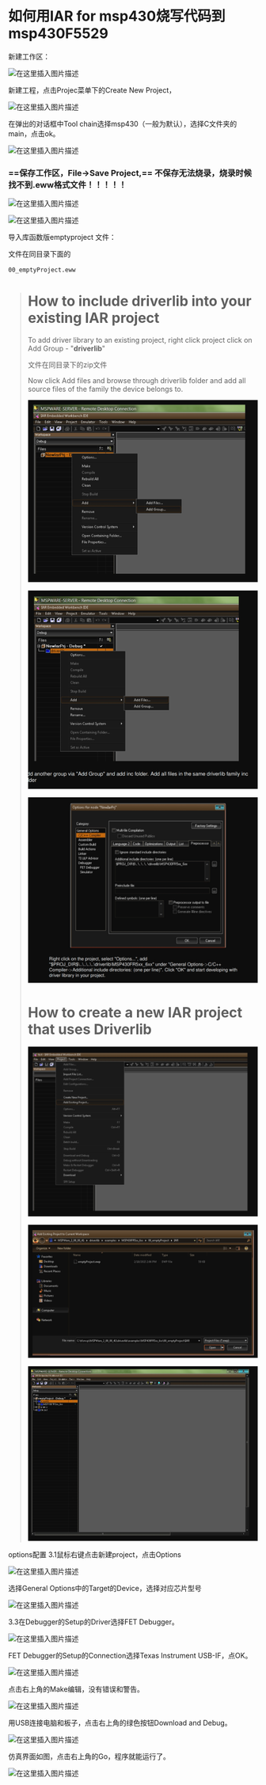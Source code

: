 # 如何用IAR for msp430烧写代码到msp430F5529

新建工作区：

![在这里插入图片描述](https://img-blog.csdnimg.cn/20200413175530979.png?x-oss-process=image/watermark,type_ZmFuZ3poZW5naGVpdGk,shadow_10,text_aHR0cHM6Ly9ibG9nLmNzZG4ubmV0L1NFTEZUSFJPTkU=,size_16,color_FFFFFF,t_70)

新建工程，点击Projec菜单下的Create New Project，

![在这里插入图片描述](https://img-blog.csdnimg.cn/20200413175544569.png?x-oss-process=image/watermark,type_ZmFuZ3poZW5naGVpdGk,shadow_10,text_aHR0cHM6Ly9ibG9nLmNzZG4ubmV0L1NFTEZUSFJPTkU=,size_16,color_FFFFFF,t_70)

在弹出的对话框中Tool chain选择msp430（一般为默认），选择C文件夹的main，点击ok。

![在这里插入图片描述](https://img-blog.csdnimg.cn/20200413175609324.png?x-oss-process=image/watermark,type_ZmFuZ3poZW5naGVpdGk,shadow_10,text_aHR0cHM6Ly9ibG9nLmNzZG4ubmV0L1NFTEZUSFJPTkU=,size_16,color_FFFFFF,t_70)

### ==保存工作区，File->Save Project,==  不保存无法烧录，烧录时候找不到.eww格式文件！！！！！

![在这里插入图片描述](https://img-blog.csdnimg.cn/2020041318003282.png?x-oss-process=image/watermark,type_ZmFuZ3poZW5naGVpdGk,shadow_10,text_aHR0cHM6Ly9ibG9nLmNzZG4ubmV0L1NFTEZUSFJPTkU=,size_16,color_FFFFFF,t_70)

![在这里插入图片描述](https://img-blog.csdnimg.cn/20200413180124189.png)

导入库函数版emptyproject 文件：

文件在同目录下面的

```shell
00_emptyProject.eww
```

> # How to include driverlib into your existing IAR project
>
> To add driver library to an existing project, right click project click on Add Group - "**driverlib**"
>
> 文件在同目录下的zip文件
>
> Now click Add files and browse through driverlib folder and add all source files of the family the device belongs to.
>
> ![image-20230712225551432](IAR烧写程序.assets/image-20230712225551432.png)
>
> ![image-20230712225637773](IAR烧写程序.assets/image-20230712225637773.png)
>
> ![image-20230712225651520](IAR烧写程序.assets/image-20230712225651520.png)
>
> 
>
> # How to create a new IAR project that uses Driverlib
>
> ![image-20230712225448512](IAR烧写程序.assets/image-20230712225448512.png)
>
> ![image-20230712225503183](IAR烧写程序.assets/image-20230712225503183.png)
>
> ![image-20230712225519270](IAR烧写程序.assets/image-20230712225519270.png)



options配置
3.1鼠标右键点击新建project，点击Options

![在这里插入图片描述](https://img-blog.csdnimg.cn/2020041318103912.png?x-oss-process=image/watermark,type_ZmFuZ3poZW5naGVpdGk,shadow_10,text_aHR0cHM6Ly9ibG9nLmNzZG4ubmV0L1NFTEZUSFJPTkU=,size_16,color_FFFFFF,t_70)

选择General Options中的Target的Device，选择对应芯片型号

![在这里插入图片描述](https://img-blog.csdnimg.cn/20200413181530186.png?x-oss-process=image/watermark,type_ZmFuZ3poZW5naGVpdGk,shadow_10,text_aHR0cHM6Ly9ibG9nLmNzZG4ubmV0L1NFTEZUSFJPTkU=,size_16,color_FFFFFF,t_70)

3.3在Debugger的Setup的Driver选择FET Debugger。

![在这里插入图片描述](https://img-blog.csdnimg.cn/20200413181635712.png?x-oss-process=image/watermark,type_ZmFuZ3poZW5naGVpdGk,shadow_10,text_aHR0cHM6Ly9ibG9nLmNzZG4ubmV0L1NFTEZUSFJPTkU=,size_16,color_FFFFFF,t_70)

FET Debugger的Setup的Connection选择Texas Instrument USB-IF，点OK。

![在这里插入图片描述](https://img-blog.csdnimg.cn/20200413181758414.png?x-oss-process=image/watermark,type_ZmFuZ3poZW5naGVpdGk,shadow_10,text_aHR0cHM6Ly9ibG9nLmNzZG4ubmV0L1NFTEZUSFJPTkU=,size_16,color_FFFFFF,t_70)

点击右上角的Make编辑，没有错误和警告。

![在这里插入图片描述](https://img-blog.csdnimg.cn/20200413182507363.png?x-oss-process=image/watermark,type_ZmFuZ3poZW5naGVpdGk,shadow_10,text_aHR0cHM6Ly9ibG9nLmNzZG4ubmV0L1NFTEZUSFJPTkU=,size_16,color_FFFFFF,t_70)

用USB连接电脑和板子，点击右上角的绿色按钮Download and Debug。

![在这里插入图片描述](https://img-blog.csdnimg.cn/20200413182644805.png?x-oss-process=image/watermark,type_ZmFuZ3poZW5naGVpdGk,shadow_10,text_aHR0cHM6Ly9ibG9nLmNzZG4ubmV0L1NFTEZUSFJPTkU=,size_16,color_FFFFFF,t_70)

仿真界面如图，点击右上角的Go，程序就能运行了。

![在这里插入图片描述](https://img-blog.csdnimg.cn/20200413183306337.png?x-oss-process=image/watermark,type_ZmFuZ3poZW5naGVpdGk,shadow_10,text_aHR0cHM6Ly9ibG9nLmNzZG4ubmV0L1NFTEZUSFJPTkU=,size_16,color_FFFFFF,t_70)